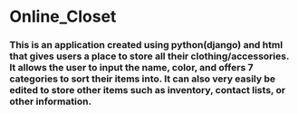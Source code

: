 <h1>Online_Closet</h1>

<h3>This is an application created using python(django) and html that gives users a place to store all their clothing/accessories. It allows the user to input the name, color, and offers 7 categories to sort their items into. It can also very easily be edited to store other items such as inventory, contact lists, or other information. </h3>

